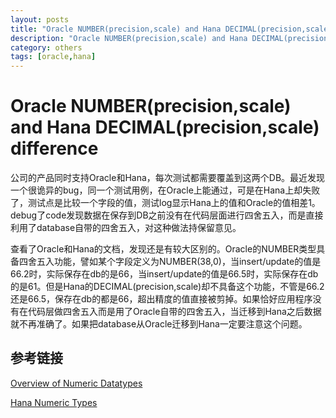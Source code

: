 ```yaml
---
layout: posts
title: "Oracle NUMBER(precision,scale) and Hana DECIMAL(precision,scale) difference"
description: "Oracle NUMBER(precision,scale) and Hana DECIMAL(precision,scale) difference"
category: others
tags: [oracle,hana]
---
```


# Oracle NUMBER(precision,scale) and Hana DECIMAL(precision,scale) difference


公司的产品同时支持Oracle和Hana，每次测试都需要覆盖到这两个DB。最近发现一个很诡异的bug，同一个测试用例，在Oracle上能通过，可是在Hana上却失败了，测试点是比较一个字段的值，测试log显示Hana上的值和Oracle的值相差1。debug了code发现数据在保存到DB之前没有在代码层面进行四舍五入，而是直接利用了database自带的四舍五入，对这种做法持保留意见。

查看了Oracle和Hana的文档，发现还是有较大区别的。Oracle的NUMBER类型具备四舍五入功能，譬如某个字段定义为NUMBER(38,0)，当insert/update的值是66.2时，实际保存在db的是66，当insert/update的值是66.5时，实际保存在db的是61。但是Hana的DECIMAL(precision,scale)却不具备这个功能，不管是66.2还是66.5，保存在db的都是66，超出精度的值直接被剪掉。如果恰好应用程序没有在代码层做四舍五入而是用了Oracle自带的四舍五入，当迁移到Hana之后数据就不再准确了。如果把database从Oracle迁移到Hana一定要注意这个问题。


## 参考链接
[Overview of Numeric Datatypes](https://docs.oracle.com/cd/B28359_01/server.111/b28318/datatype.htm#i22289)

[Hana Numeric Types](https://help.sap.com/saphelp_hanaplatform/helpdata/en/20/a1569875191014b507cf392724b7eb/content.htm#loio20a1569875191014b507cf392724b7eb___csql_data_types_1sql_data_types_introduction_numeric)